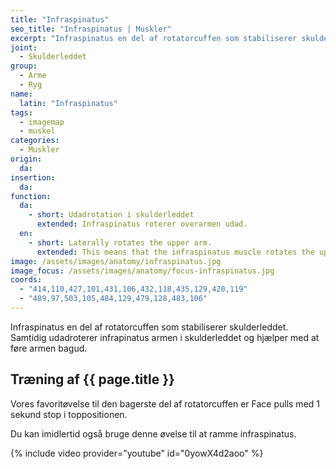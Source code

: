 ```yaml
---
title: "Infraspinatus"
seo_title: "Infraspinatus | Muskler"
excerpt: "Infraspinatus en del af rotatorcuffen som stabiliserer skulderleddet. Samtidig udadroterer infrapinatus armen i skulderleddet og hjælper med at føre armen bagud."
joint:
  - Skulderleddet
group:
  - Arme
  - Ryg
name:
  latin: "Infraspinatus"
tags:
  - imagemap
  - muskel
categories:
  - Muskler
origin: 
  da: 
insertion: 
  da: 
function:
  da:
    - short: Udadrotation i skulderleddet
      extended: Infraspinatus roterer overarmen udad.
  en:
    - short: Laterally rotates the upper arm.
      extended: This means that the infraspinatus muscle rotates the upper arm outward around the axis of the bone (i.e. it rotates the upper arm away from the vertical midline of the body).
image: /assets/images/anatomy/infraspinatus.jpg
image_focus: /assets/images/anatomy/focus-infraspinatus.jpg
coords:
  - "414,110,427,101,431,106,432,118,435,129,420,119"
  - "489,97,503,105,484,129,479,128,483,106"
---
```


Infraspinatus en del af rotatorcuffen som stabiliserer skulderleddet. Samtidig udadroterer infrapinatus armen i skulderleddet og hjælper med at føre armen bagud.

## Træning af {{ page.title }}

Vores favoritøvelse til den bagerste del af rotatorcuffen er Face pulls med 1 sekund stop i toppositionen.

Du kan imidlertid også bruge denne øvelse til at ramme infraspinatus.

{% include video provider="youtube" id="0yowX4d2aoo" %}

